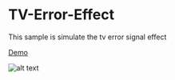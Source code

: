 TV-Error-Effect
===============

This sample is simulate the tv error signal effect

[Demo](http://holmes2136.brinkster.net/tverrordemo/)

![alt text](https://dl.dropboxusercontent.com/u/23971112/tv%20error%20effect.JPG "tv error effect")


